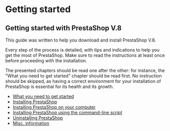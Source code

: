 # Getting started

## Getting started with PrestaShop V.8 <a href="#gettingstarted-gettingstartedwithprestashop1.7" id="gettingstarted-gettingstartedwithprestashop1.7"></a>

This guide was written to help you download and install PrestaShop V.8.

Every step of the process is detailed, with tips and indications to help you get the most of PrestaShop. Make sure to read the instructions at least once before proceeding with the installation.

The presented chapters should be read one after the other: for instance, the "What you need to get started" chapter should be read first. No instruction should be skipped, as having a correct environment for your installation of PrestaShop is essential for its health and its growth.

* [What you need to get started](what-you-need-to-get-started.md)
* [Installing PrestaShop](installing-prestashop.md)
* [Installing PrestaShop on your computer](installing-prestashop-computer.md)
* [Installing PrestaShop using the command-line script](installing-prestashop-using-command-line-script.md)
* [Uninstalling PrestaShop](uninstalling-prestashop.md)
* [Misc. information](misc-information.md)
